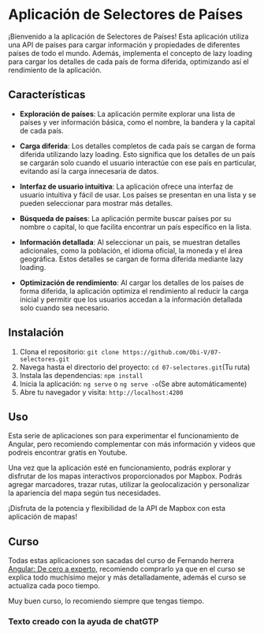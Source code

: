 # Aplicación de Selectores de Países

¡Bienvenido a la aplicación de Selectores de Países! Esta aplicación utiliza una API de países para cargar información y propiedades de diferentes países de todo el mundo. Además, implementa el concepto de lazy loading para cargar los detalles de cada país de forma diferida, optimizando así el rendimiento de la aplicación.

## Características

- **Exploración de países**: La aplicación permite explorar una lista de países y ver información básica, como el nombre, la bandera y la capital de cada país.

- **Carga diferida**: Los detalles completos de cada país se cargan de forma diferida utilizando lazy loading. Esto significa que los detalles de un país se cargarán solo cuando el usuario interactúe con ese país en particular, evitando así la carga innecesaria de datos.

- **Interfaz de usuario intuitiva**: La aplicación ofrece una interfaz de usuario intuitiva y fácil de usar. Los países se presentan en una lista y se pueden seleccionar para mostrar más detalles.

- **Búsqueda de países**: La aplicación permite buscar países por su nombre o capital, lo que facilita encontrar un país específico en la lista.

- **Información detallada**: Al seleccionar un país, se muestran detalles adicionales, como la población, el idioma oficial, la moneda y el área geográfica. Estos detalles se cargan de forma diferida mediante lazy loading.

- **Optimización de rendimiento**: Al cargar los detalles de los países de forma diferida, la aplicación optimiza el rendimiento al reducir la carga inicial y permitir que los usuarios accedan a la información detallada solo cuando sea necesario.

## Instalación

1. Clona el repositorio: `git clone https://github.com/Obi-V/07-selectores.git`
2. Navega hasta el directorio del proyecto: `cd 07-selectores.git`(Tu ruta)
3. Instala las dependencias: `npm install`
4. Inicia la aplicación: `ng serve` o `ng serve -o`(Se abre automáticamente)
5. Abre tu navegador y visita: `http://localhost:4200`

## Uso

Esta serie de aplicaciones son para experimentar el funcionamiento de Angular, pero recomiendo complementar con más información y videos que podreis encontrar gratis en Youtube.

Una vez que la aplicación esté en funcionamiento, podrás explorar y disfrutar de los mapas interactivos proporcionados por Mapbox. Podrás agregar marcadores, trazar rutas, utilizar la geolocalización y personalizar la apariencia del mapa según tus necesidades.

¡Disfruta de la potencia y flexibilidad de la API de Mapbox con esta aplicación de mapas!

## Curso
Todas estas aplicaciones son sacadas del curso de Fernando herrera [Angular: De cero a experto](https://www.udemy.com/course/angular-fernando-herrera/), recomiendo comprarlo ya que en el curso se explica todo muchísimo mejor y más detalladamente, además el curso se actualiza cada poco tiempo.  

Muy buen curso, lo recomiendo siempre que tengas tiempo.


### Texto creado con la ayuda de chatGTP
